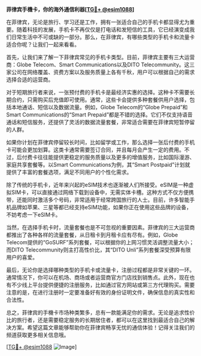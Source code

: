 **菲律宾手機卡，你的海外通信利器[[TG💪+ @esim1088](https://t.me/s/esim1088)]**

在菲律宾，无论是旅行、学习还是工作，拥有一张适合自己的手机卡都显得尤为重要。随着科技的发展，手机卡不再仅仅是打电话和发短信的工具，它已经演变成我们日常生活中不可或缺的一部分。那么，在菲律宾，有哪些类型的手机卡和流量卡适合你呢？让我们一起来看看。

首先，让我们来了解一下菲律宾常见的手机卡类型。目前，菲律宾主要有三大运营商：Globe Telecom、Smart Communications以及DITO Telecommunity。这三家公司在网络覆盖、资费方案以及服务质量上各有千秋，用户可以根据自己的需求选择合适的运营商。

对于短期旅行者来说，一张预付费的手机卡是最经济实惠的选择。这种卡不需要长期合约，只需购买后充值即可使用。通常，这些卡会提供多种套餐供用户选择，包括本地通话、短信以及数据流量。例如，Globe Telecom的“Globe Prepaid”和Smart Communications的“Smart Prepaid”都是不错的选择。它们不仅支持语音通话和短信服务，还提供了灵活的数据流量套餐，非常适合需要在菲律宾短暂停留的人群。

如果你计划在菲律宾停留较长时间，比如留学或工作，那么选择一张后付费的手机卡可能会更加划算。这类卡通常需要签订合同，并且每月会产生一定的费用。不过，后付费卡往往能提供更稳定的服务质量以及更多的增值服务，比如国际漫游、家庭共享套餐等。以Smart Communications为例，其“Smart Postpaid”计划就提供了丰富的套餐选项，满足不同用户的个性化需求。

除了传统的手机卡，近年来兴起的eSIM技术也逐渐被人们所接受。eSIM是一种虚拟SIM卡，可以直接通过网络下载到设备中，无需实体卡槽。这种方式不仅方便携带，还能同时激活多个号码，非常适用于经常跨国旅行的人士。目前，许多智能手机品牌如苹果、三星等都已经支持eSIM功能，如果你正在使用这些品牌的设备，不妨考虑一下eSIM卡。

当然，在选择手机卡时，流量套餐也是不可忽视的重要因素。菲律宾的三大运营商都推出了各种各样的流量套餐，从日租卡到月租卡应有尽有。例如，Globe Telecom提供的“GoSURF”系列套餐，可以根据你的上网习惯灵活调整流量大小；而DITO Telecommunity则主打高性价比，其“DITO Unli”系列套餐深受预算有限用户的喜爱。

最后，无论你是选择哪种类型的手机卡或流量卡，注册过程都是非常关键的一环。通常情况下，你可以在机场、商场或者运营商官方门店找到销售点。此外，现在也有不少线上平台提供便捷的注册服务，比如通过官方网站或第三方代理购买。需要注意的是，在进行注册时一定要准备好有效的身份证明文件，确保信息的真实性和合法性。

总之，菲律宾的手機卡市场种类繁多，总有一款能满足你的需求。无论是追求性价比的旅行者，还是需要稳定服务的长期居住者，都可以在这里找到最适合自己的解决方案。希望这篇文章能够帮助你在菲律宾畅享无忧的通信体验！记得关注我们的频道获取更多相关信息哦。

[[TG💪+ @esim1088](https://t.me/s/esim1088) ![Image](https://i.postimg.cc/4NQfJmqS/Snipaste-2025-05-13-00-14-12.png)]